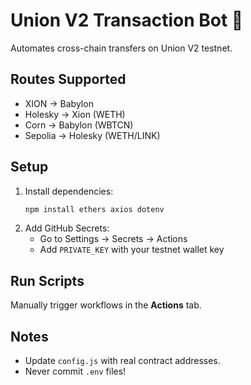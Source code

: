 # Union V2 Transaction Bot 🤖

Automates cross-chain transfers on Union V2 testnet.

## Routes Supported
- XION → Babylon
- Holesky → Xion (WETH)
- Corn → Babylon (WBTCN)
- Sepolia → Holesky (WETH/LINK)

## Setup
1. Install dependencies:
   ```bash
   npm install ethers axios dotenv
   ```
2. Add GitHub Secrets:
   - Go to Settings → Secrets → Actions
   - Add `PRIVATE_KEY` with your testnet wallet key

## Run Scripts
Manually trigger workflows in the **Actions** tab.

## Notes
- Update `config.js` with real contract addresses.
- Never commit `.env` files!
